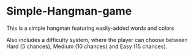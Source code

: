 # Simple-Hangman-game

This is a simple hangman featuring easily-added words and colors

Also includes a difficulty system, where the player can choose between Hard (5 chances), Medium (10 chances) and Easy (15 chances).


